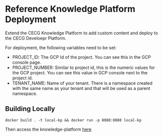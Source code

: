 # Reference Knowledge Platform Deployment

Extend the CECG Knowledge Platform to add custom content and deploy to the CECG Develoepr Platform.

For deployment, the following variables need to be set:

* PROJECT_ID: The GCP Id of the project. You can see this in the GCP console page.
* PROJECT_NUMBER: Similar to project id, this is the numeric values for the GCP project. You can see this value in GCP console next to the project id.
* TENANT_NAME: Name of your tenant. There is a namespace created with the same name as your tenant and that will be used as a parent namespace.

## Building Locally

```
docker build . -t local-kp && docker run -p 8080:8080 local-kp
```

Then access the knowledge-platform [here](http://localhost:8080)

